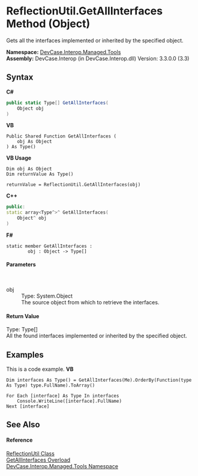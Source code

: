 # ReflectionUtil.GetAllInterfaces Method (Object)
 

Gets all the interfaces implemented or inherited by the specified object.

**Namespace:**&nbsp;<a href="N_DevCase_Interop_Managed_Tools">DevCase.Interop.Managed.Tools</a><br />**Assembly:**&nbsp;DevCase.Interop (in DevCase.Interop.dll) Version: 3.3.0.0 (3.3)

## Syntax

**C#**<br />
``` C#
public static Type[] GetAllInterfaces(
	Object obj
)
```

**VB**<br />
``` VB
Public Shared Function GetAllInterfaces ( 
	obj As Object
) As Type()
```

**VB Usage**<br />
``` VB Usage
Dim obj As Object
Dim returnValue As Type()

returnValue = ReflectionUtil.GetAllInterfaces(obj)
```

**C++**<br />
``` C++
public:
static array<Type^>^ GetAllInterfaces(
	Object^ obj
)
```

**F#**<br />
``` F#
static member GetAllInterfaces : 
        obj : Object -> Type[] 

```


#### Parameters
&nbsp;<dl><dt>obj</dt><dd>Type: System.Object<br />The source object from which to retrieve the interfaces.</dd></dl>

#### Return Value
Type: Type[]<br />All the found interfaces implemented or inherited by the specified object.

## Examples
This is a code example. 
**VB**<br />
``` VB
Dim interfaces As Type() = GetAllInterfaces(Me).OrderBy(Function(type As Type) type.FullName).ToArray()

For Each [interface] As Type In interfaces
    Console.WriteLine([interface].FullName)
Next [interface]
```


## See Also


#### Reference
<a href="T_DevCase_Interop_Managed_Tools_ReflectionUtil">ReflectionUtil Class</a><br /><a href="Overload_DevCase_Interop_Managed_Tools_ReflectionUtil_GetAllInterfaces">GetAllInterfaces Overload</a><br /><a href="N_DevCase_Interop_Managed_Tools">DevCase.Interop.Managed.Tools Namespace</a><br />